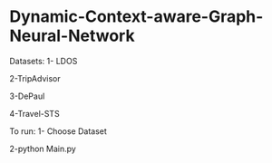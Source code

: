 # Dynamic-Context-aware-Graph-Neural-Network
Datasets:
  1- LDOS
  
  2-TripAdvisor
  
  3-DePaul
  
  4-Travel-STS
  
  
  
To run:
 1- Choose Dataset
 
 2-python Main.py
 
